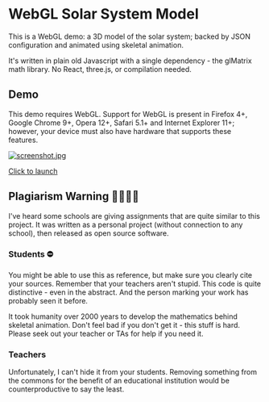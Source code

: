 # WebGL Solar System Model

This is a WebGL demo: a 3D model of the solar system; backed by JSON configuration and animated using skeletal animation.

It's written in plain old Javascript with a single dependency - the glMatrix math library. No React, three.js, or compilation needed.


## Demo
This demo requires WebGL. Support for WebGL is present in Firefox 4+, Google Chrome 9+, Opera 12+, Safari 5.1+ and Internet Explorer 11+; however, your device must also have hardware that supports these features.

[![screenshot.jpg](http://bailus.github.io/WebGL-Solar-System/screenshot.jpg)](http://bailus.github.io/WebGL-Solar-System/)

[Click to launch](http://bailus.github.io/WebGL-Solar-System/)


##  Plagiarism Warning 👮‍♀👮‍♂️ 
I've heard some schools are giving assignments that are quite similar to this project. It was written as a personal project (without connection to any school), then released as open source software.

### Students ⛔ 
You might be able to use this as reference, but make sure you clearly cite your sources. Remember that your teachers aren't stupid. This code is quite distinctive - even in the abstract. And the person marking your work has probably seen it before.

It took humanity over 2000 years to develop the mathematics behind skeletal animation. Don't feel bad if you don't get it - this stuff is hard. Please seek out your teacher or TAs for help if you need it.

### Teachers
Unfortunately, I can't hide it from your students. Removing something from the commons for the benefit of an educational institution would be counterproductive to say the least.
